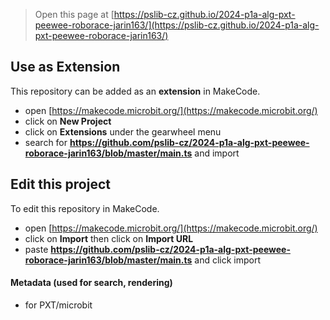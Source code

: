 
> Open this page at [https://pslib-cz.github.io/2024-p1a-alg-pxt-peewee-roborace-jarin163/](https://pslib-cz.github.io/2024-p1a-alg-pxt-peewee-roborace-jarin163/)

## Use as Extension

This repository can be added as an **extension** in MakeCode.

* open [https://makecode.microbit.org/](https://makecode.microbit.org/)
* click on **New Project**
* click on **Extensions** under the gearwheel menu
* search for **https://github.com/pslib-cz/2024-p1a-alg-pxt-peewee-roborace-jarin163/blob/master/main.ts** and import

## Edit this project

To edit this repository in MakeCode.

* open [https://makecode.microbit.org/](https://makecode.microbit.org/)
* click on **Import** then click on **Import URL**
* paste **https://github.com/pslib-cz/2024-p1a-alg-pxt-peewee-roborace-jarin163/blob/master/main.ts** and click import

#### Metadata (used for search, rendering)

* for PXT/microbit
<script src="https://makecode.com/gh-pages-embed.js"></script><script>makeCodeRender("{{ site.makecode.home_url }}", "{{ site.github.owner_name }}/{{ site.github.repository_name }}");</script>

